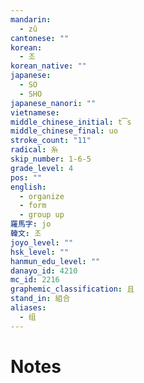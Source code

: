 ```yaml
---
mandarin:
  - zǔ
cantonese: ""
korean:
  - 조
korean_native: ""
japanese:
  - SO
  - SHO
japanese_nanori: ""
vietnamese:
middle_chinese_initial: t͡s
middle_chinese_final: uo
stroke_count: "11"
radical: 糸
skip_number: 1-6-5
grade_level: 4
pos: ""
english:
  - organize
  - form
  - group up
羅馬字: jo
韓文: 조
joyo_level: ""
hsk_level: ""
hanmun_edu_level: ""
danayo_id: 4210
mc_id: 2216
graphemic_classification: 且
stand_in: 組合
aliases:
  - 组
---
```


# Notes
